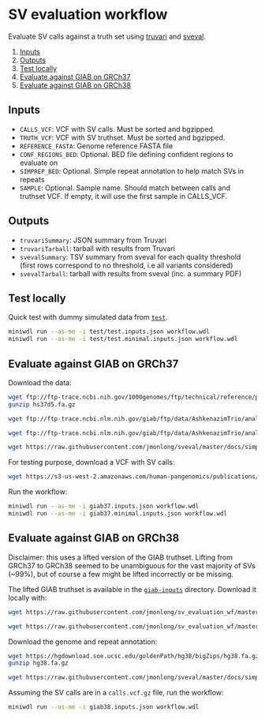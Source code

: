 # SV evaluation workflow

Evaluate SV calls against a truth set using [truvari](https://github.com/ACEnglish/truvari) and [sveval](https://github.com/jmonlong/sveval).

1. [Inputs](#inputs)
2. [Outputs](#outputs)
3. [Test locally](#test-locally)
4. [Evaluate against GIAB on GRCh37](#evaluate-against-giab-on-grch37)
4. [Evaluate against GIAB on GRCh38](#evaluate-against-giab-on-grch38)

## Inputs

- `CALLS_VCF`: VCF with SV calls. Must be sorted and bgzipped.
- `TRUTH_VCF`: VCF with SV truthset. Must be sorted and bgzipped.
- `REFERENCE_FASTA`: Genome reference FASTA file
- `CONF_REGIONS_BED`: Optional. BED file defining confident regions to evaluate on
- `SIMPREP_BED`: Optional. Simple repeat annotation to help match SVs in repeats
- `SAMPLE`: Optional. Sample name. Should match between calls and truthset VCF. If empty, it will use the first sample in CALLS_VCF.

## Outputs

- `truvariSummary`: JSON summary from Truvari
- `truvariTarball`: tarball with results from Truvari
- `svevalSummary`: TSV summary from sveval for each quality threshold (first rows correspond to no threshold, i.e all variants considered)
- `svevalTarball`: tarball with results from sveval (inc. a summary PDF)

## Test locally

Quick test with dummy simulated data from [`test`](test).

```sh
miniwdl run --as-me -i test/test.inputs.json workflow.wdl
miniwdl run --as-me -i test/test.minimal.inputs.json workflow.wdl
```

## Evaluate against GIAB on GRCh37

Download the data:

```sh
wget ftp://ftp-trace.ncbi.nih.gov/1000genomes/ftp/technical/reference/phase2_reference_assembly_sequence/hs37d5.fa.gz
gunzip hs37d5.fa.gz

wget ftp://ftp-trace.ncbi.nlm.nih.gov/giab/ftp/data/AshkenazimTrio/analysis/NIST_SVs_Integration_v0.6/HG002_SVs_Tier1_v0.6.vcf.gz

wget ftp://ftp-trace.ncbi.nlm.nih.gov/giab/ftp/data/AshkenazimTrio/analysis/NIST_SVs_Integration_v0.6/HG002_SVs_Tier1_v0.6.bed

wget https://raw.githubusercontent.com/jmonlong/sveval/master/docs/simpleRepeat_GRCh37.bed.gz
```

For testing purpose, download a VCF with SV calls:

```sh
wget https://s3-us-west-2.amazonaws.com/human-pangenomics/publications/vgsv2019/vcfs/giab5-vg-HG002.vcf.gz
```

Run the workflow:

```sh
miniwdl run --as-me -i giab37.inputs.json workflow.wdl
miniwdl run --as-me -i giab37.minimal.inputs.json workflow.wdl
```

## Evaluate against GIAB on GRCh38

Disclaimer: this uses a lifted version of the GIAB truthset. 
Lifting from GRCh37 to GRCh38 seemed to be unambiguous for the vast majority of SVs (~99%), but of course a few might be lifted incorrectly or be missing.

The lifted GIAB truthset is available in the [`giab-inputs`](giab-inputs) directory. 
Download it locally with:

```sh
wget https://raw.githubusercontent.com/jmonlong/sv_evaluation_wf/master/giab-inputs/giab6_hg38-truth-baseline.vcf.gz

wget https://raw.githubusercontent.com/jmonlong/sv_evaluation_wf/master/giab-inputs/HG002_SVs_Tier1_v0.6.lifted.bed
```

Download the genome and repeat annotation:

```sh
wget https://hgdownload.soe.ucsc.edu/goldenPath/hg38/bigZips/hg38.fa.gz
gunzip hg38.fa.gz

wget https://raw.githubusercontent.com/jmonlong/sveval/master/docs/simpleRepeat_GRCh38.bed.gz
```

Assuming the SV calls are in a `calls.vcf.gz` file, run the workflow:

```sh
miniwdl run --as-me -i giab38.inputs.json workflow.wdl
```
